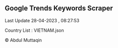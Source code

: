 

## Google Trends Keywords Scraper 
 
Last Update 28-04-2023 , 08:27:53

Country List :
VIETNAM.json



© Abdul Muttaqin 
